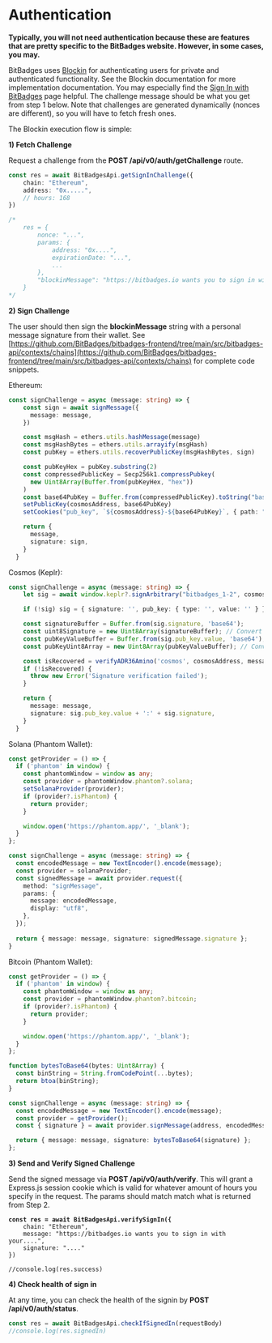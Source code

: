 # Authentication

**Typically, you will not need authentication because these are features that are pretty specific to the BitBadges website. However, in some cases, you may.**

BitBadges uses [Blockin](https://app.gitbook.com/o/7VSYQvtb1QtdWFsEGoUn/s/AwjdYgEsUkK9cCca5DiU/) for authenticating users for private and authenticated functionality. See the Blockin documentation for more implementation documentation. You may especially find the [Sign In with BitBadges](https://app.gitbook.com/s/AwjdYgEsUkK9cCca5DiU/developer-docs/getting-started/sign-in-with-bitbadges) page helpful. The challenge message should be what you get from step 1 below. Note that challenges are generated dynamically (nonces are different), so you will have to fetch fresh ones.

The Blockin execution flow is simple:

**1) Fetch Challenge**

Request a challenge from the **POST /api/v0/auth/getChallenge** route.&#x20;

```typescript
const res = await BitBadgesApi.getSignInChallenge({
    chain: "Ethereum",
    address: "0x.....",
    // hours: 168
})

/*
    res = {
        nonce: "...",
        params: {
            address: "0x....",
            expirationDate: "...",
            ...
        }, 
        "blockinMessage": "https://bitbadges.io wants you to sign in with your Ethereum account...."
    }
*/
```

**2) Sign Challenge**

The user should then sign the **blockinMessage** string with a personal message signature from their wallet. See [https://github.com/BitBadges/bitbadges-frontend/tree/main/src/bitbadges-api/contexts/chains](https://github.com/BitBadges/bitbadges-frontend/tree/main/src/bitbadges-api/contexts/chains) for complete code snippets.

Ethereum:

```typescript
const signChallenge = async (message: string) => {
    const sign = await signMessage({
      message: message,
    })

    const msgHash = ethers.utils.hashMessage(message)
    const msgHashBytes = ethers.utils.arrayify(msgHash)
    const pubKey = ethers.utils.recoverPublicKey(msgHashBytes, sign)

    const pubKeyHex = pubKey.substring(2)
    const compressedPublicKey = Secp256k1.compressPubkey(
      new Uint8Array(Buffer.from(pubKeyHex, "hex"))
    )
    const base64PubKey = Buffer.from(compressedPublicKey).toString("base64")
    setPublicKey(cosmosAddress, base64PubKey)
    setCookies("pub_key", `${cosmosAddress}-${base64PubKey}`, { path: "/" })

    return {
      message,
      signature: sign,
    }
  }
```

Cosmos (Keplr):

```typescript
const signChallenge = async (message: string) => {
    let sig = await window.keplr?.signArbitrary("bitbadges_1-2", cosmosAddress, message);

    if (!sig) sig = { signature: '', pub_key: { type: '', value: '' } };

    const signatureBuffer = Buffer.from(sig.signature, 'base64');
    const uint8Signature = new Uint8Array(signatureBuffer); // Convert the buffer to an Uint8Array
    const pubKeyValueBuffer = Buffer.from(sig.pub_key.value, 'base64'); // Decode the base64 encoded value
    const pubKeyUint8Array = new Uint8Array(pubKeyValueBuffer); // Convert the buffer to an Uint8Array

    const isRecovered = verifyADR36Amino('cosmos', cosmosAddress, message, pubKeyUint8Array, uint8Signature, 'secp256k1');
    if (!isRecovered) {
      throw new Error('Signature verification failed');
    }

    return {
      message: message,
      signature: sig.pub_key.value + ':' + sig.signature,
    }
  }
```

Solana (Phantom Wallet):

```typescript
const getProvider = () => {
  if ('phantom' in window) {
    const phantomWindow = window as any;
    const provider = phantomWindow.phantom?.solana;
    setSolanaProvider(provider);
    if (provider?.isPhantom) {
      return provider;
    }

    window.open('https://phantom.app/', '_blank');
  }
};

const signChallenge = async (message: string) => {
  const encodedMessage = new TextEncoder().encode(message);
  const provider = solanaProvider;
  const signedMessage = await provider.request({
    method: "signMessage",
    params: {
      message: encodedMessage,
      display: "utf8",
    },
  });
  
  return { message: message, signature: signedMessage.signature };
}
```

Bitcoin (Phantom Wallet):

```typescript
const getProvider = () => {
  if ('phantom' in window) {
    const phantomWindow = window as any;
    const provider = phantomWindow.phantom?.bitcoin;
    if (provider?.isPhantom) {
      return provider;
    }

    window.open('https://phantom.app/', '_blank');
  }
};

function bytesToBase64(bytes: Uint8Array) {
  const binString = String.fromCodePoint(...bytes);
  return btoa(binString);
}

const signChallenge = async (message: string) => {
  const encodedMessage = new TextEncoder().encode(message);
  const provider = getProvider();
  const { signature } = await provider.signMessage(address, encodedMessage);

  return { message: message, signature: bytesToBase64(signature) };
};
```



**3) Send and Verify Signed Challenge**

Send the signed message via **POST /api/v0/auth/verify**. This will grant a Express.js session cookie which is valid for whatever amount of hours you specify in the request. The params should match match what is returned from Step 2.

<pre class="language-typescript"><code class="lang-typescript"><strong>const res = await BitBadgesApi.verifySignIn({
</strong>    chain: "Ethereum",
    message: "https://bitbadges.io wants you to sign in with your....",
    signature: "...."
})

//console.log(res.success) 
</code></pre>

**4) Check health of sign in**

At any time, you can check the health of the signin by **POST /api/v0/auth/status**.

```typescript
const res = await BitBadgesApi.checkIfSignedIn(requestBody)
//console.log(res.signedIn)
```
